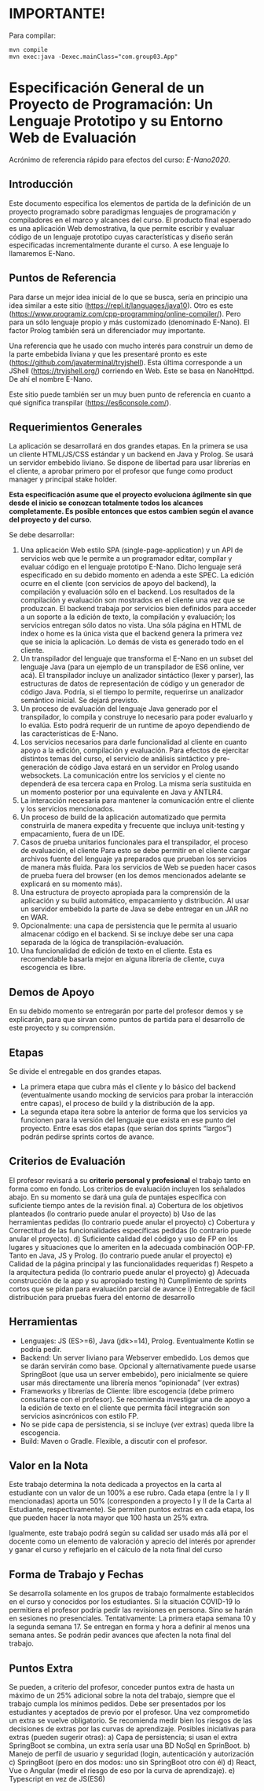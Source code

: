 # IMPORTANTE!

Para compilar:

```shell
mvn compile
mvn exec:java -Dexec.mainClass="com.group03.App"
```

# Especificación General de un Proyecto de Programación: Un Lenguaje Prototipo y su Entorno Web de Evaluación

Acrónimo de referencia rápido para efectos del curso: _E-Nano2020_.

## Introducción

Este documento especifica los elementos de partida de la definición de un proyecto programado sobre paradigmas lenguajes de programación y compiladores en el marco y alcances del curso. El producto final esperado es una aplicación Web demostrativa, la que permite escribir y evaluar código de un lenguaje prototipo cuyas características y diseño serán especificadas incrementalmente durante el curso. A ese lenguaje lo llamaremos E-Nano.

## Puntos de Referencia

Para darse un mejor idea inicial de lo que se busca, sería en principio una idea similar a este sitio (https://repl.it/languages/java10). Otro es este (https://www.programiz.com/cpp-programming/online-compiler/). Pero para un sólo lenguaje propio y más customizado (denominado E-Nano). El factor Prolog también será un diferenciador muy importante.

Una referencia que he usado con mucho interés para construir un demo de la parte embebida liviana y que les presentaré pronto es este (https://github.com/javaterminal/tryjshell). Esta última corresponde a un JShell (https://tryjshell.org/) corriendo en Web. Este se basa en NanoHttpd. De ahí el nombre E-Nano.

Este sitio puede también ser un muy buen punto de referencia en cuanto a qué significa transpilar (https://es6console.com/).

## Requerimientos Generales

La aplicación se desarrollará en dos grandes etapas. En la primera se usa un cliente HTML/JS/CSS estándar y un backend en Java y Prolog. Se usará un servidor embebido liviano. Se dispone de libertad para usar librerías en el cliente, a aprobar primero por el profesor que funge como product manager y principal stake holder.

**Esta especificación asume que el proyecto evoluciona ágilmente sin que desde el inicio se conozcan totalmente todos los alcances completamente. Es posible entonces que estos cambien según el avance del proyecto y del curso.**

Se debe desarrollar:

1. Una aplicación Web estilo SPA (single-page-application) y un API de servicios web que le permite a un programador editar, compilar y evaluar código en el lenguaje prototipo E-Nano. Dicho lenguaje será especificado en su debido momento en adenda a este SPEC. La edición ocurre en el cliente (con servicios de apoyo del backend), la compilación y evaluación sólo en el backend. Los resultados de la compilación y evaluación son mostrados en el cliente una vez que se produzcan. El backend trabaja por servicios bien definidos para acceder a un soporte a la edición de texto, la compilación y evaluación; los servicios entregan sólo datos no vista. Una sóla página en HTML de index o home es la única vista que el backend genera la primera vez que se inicia la aplicación. Lo demás de vista es generado todo en el cliente.
2. Un transpilador del lenguaje que transforma el E-Nano en un subset del lenguaje Java (para un ejemplo de un transpilador de ES6 online, ver acá). El transpilador incluye un analizador sintáctico (lexer y parser), las estructuras de datos de representación de código y un generador de código Java. Podría, si el tiempo lo permite, requerirse un analizador semántico inicial. Se dejará previsto.
3. Un proceso de evaluación del lenguaje Java generado por el transpilador, lo compila y construye lo necesario para poder evaluarlo y lo evalúa. Esto podrá requerir de un runtime de apoyo dependiendo de las características de E-Nano.
4. Los servicios necesarios para darle funcionalidad al cliente en cuanto apoyo a la edición, compilación y evaluación. Para efectos de ejercitar distintos temas del curso, el servicio de análisis sintáctico y pre-generación de código Java estará en un servidor en Prolog usando websockets. La comunicación entre los servicios y el ciente no dependerá de esa tercera capa en Prolog. La misma sería sustituida en un momento posterior por una equivalente en Java y ANTLR4.
5. La interacción necesaria para mantener la comunicación entre el cliente y los servicios mencionados.
6. Un proceso de build de la aplicación automatizado que permita construirla de manera expedita y frecuente que incluya unit-testing y empacamiento, fuera de un IDE.
7. Casos de prueba unitarios funcionales para el transpilador, el proceso de evaluación, el cliente Para esto se debe permitir en el cliente cargar archivos fuente del lenguaje ya preparados que prueban los servicios de manera más fluida. Para los servicios de Web se pueden hacer casos de prueba fuera del browser (en los demos mencionados adelante se explicará en su momento más).
8. Una estructura de proyecto apropiada para la comprensión de la aplicación y su build automático, empacamiento y distribución. Al usar un servidor embebido la parte de Java se debe entregar en un JAR no en WAR.
9. Opcionalmente: una capa de persistencia que le permita al usuario almacenar código en el backend. Si se incluye debe ser una capa separada de la lógica de transpilación-evaluación.
10. Una funcionalidad de edición de texto en el cliente. Esta es recomendable basarla mejor en alguna librería de cliente, cuya escogencia es libre.

## Demos de Apoyo

En su debido momento se entregarán por parte del profesor demos y se explicarán, para que sirvan como puntos de partida para el desarrollo de este proyecto y su comprensión.

## Etapas

Se divide el entregable en dos grandes etapas.
- La primera etapa que cubra más el cliente y lo básico del backend (eventualmente usando mocking de servicios para probar la interacción entre capas), el proceso de build y la distribución de la app.
- La segunda etapa itera sobre la anterior de forma que los servicios ya funcionen para la versión del lenguaje que exista en ese punto del proyecto. Entre esas dos etapas (que serían dos sprints “largos”) podrán pedirse sprints cortos de avance.

## Criterios de Evaluación

El profesor revisará a su **criterio personal y profesional** el trabajo tanto en forma como en fondo. Los criterios de evaluación incluyen los señalados abajo. En su momento se dará una guía de puntajes específica con suficiente tiempo antes de la revisión final.
a) Cobertura de los objetivos planteados (lo contrario puede anular el proyecto)
b) Uso de las herramientas pedidas (lo contrario puede anular el proyecto)
c) Cobertura y Correctitud de las funcionalidades específicas pedidas (lo contrario puede anular el proyecto).
d) Suficiente calidad del código y uso de FP en los lugares y situaciones que lo ameriten en la adecuada combinación OOP-FP. Tanto en Java, JS y Prolog. (lo contrario puede anular el proyecto)
e) Calidad de la página principal y las funcionalidades requeridas
f) Respeto a la arquitectura pedida (lo contrario puede anular el proyecto)
g) Adecuada construcción de la app y su apropiado testing
h) Cumplimiento de sprints cortos que se pidan para evaluación parcial de avance
i) Entregable de fácil distribución para pruebas fuera del entorno de desarrollo

## Herramientas

- Lenguajes: JS (ES>=6), Java (jdk>=14), Prolog. Eventualmente Kotlin se podría pedir.
- Backend: Un server liviano para Webserver embedido. Los demos que se darán servirán como base. Opcional y alternativamente puede usarse SpringBoot (que usa un server embebido), pero inicialmente se quiere usar más directamente una librería menos “opinionada” (ver extras)
- Frameworks y librerías de Cliente: libre escogencia (debe primero consultarse con el profesor). Se recomienda investigar una de apoyo a la edición de texto en el cliente que permita fácil integración son servicios asincrónicos con estilo FP.
- No se pide capa de persistencia, si se incluye (ver extras) queda libre la escogencia.
- Build: Maven o Gradle. Flexible, a discutir con el profesor.

## Valor en la Nota

Este trabajo determina la nota dedicada a proyectos en la carta al estudiante con un valor de un 100% a ese rubro. Cada etapa (entre la I y II mencionadas) aporta un 50% (corresponden a proyecto I y II de la Carta al Estudiante, respectivamente). Se permiten puntos extras en cada etapa, los que pueden hacer la nota mayor que 100 hasta un 25% extra.

Igualmente, este trabajo podrá según su calidad ser usado más allá por el docente como un elemento de valoración y aprecio del interés por aprender y ganar el curso y reflejarlo en el cálculo de la nota final del curso

## Forma de Trabajo y Fechas

Se desarrolla solamente en los grupos de trabajo formalmente establecidos en el curso y conocidos por los estudiantes. Si la situación COVID-19 lo permitiera el profesor podría pedir las revisiones en persona. Sino se harán en sesiones no presenciales. Tentativamente: La primera etapa semana 10 y la segunda semana 17. Se entregan en forma y hora a definir al menos una semana antes. Se podrán pedir avances que afecten la nota final del trabajo.

## Puntos Extra

Se pueden, a criterio del profesor, conceder puntos extra de hasta un máximo de un 25% adicional sobre la nota del trabajo, siempre que el trabajo cumpla los mínimos pedidos. Debe ser presentados por los estudiantes y aceptados de previo por el profesor. Una vez comprometido un extra se vuelve obligatorio. Se recomienda medir bien los riesgos de las decisiones de extras por las curvas de aprendizaje. Posibles iniciativas para extras (pueden sugerir otras):
a) Capa de persistencia; si usan el extra SpringBoot se combina, un extra sería usar una BD
NoSql en SprinBoot.
b) Manejo de perfil de usuario y seguridad (login, autenticación y autorización
c) SpringBoot (pero en dos modos: uno sin SpringBoot otro con él)
d) React, Vue o Angular (medir el riesgo de eso por la curva de aprendizaje).
e) Typescript en vez de JS(ES6)
